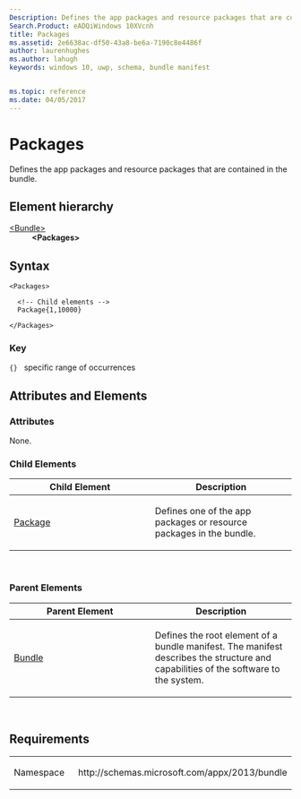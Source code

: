 ```yaml
---
Description: Defines the app packages and resource packages that are contained in the bundle.
Search.Product: eADQiWindows 10XVcnh
title: Packages
ms.assetid: 2e6638ac-df50-43a8-be6a-7190c8e4486f
author: laurenhughes
ms.author: lahugh
keywords: windows 10, uwp, schema, bundle manifest


ms.topic: reference
ms.date: 04/05/2017
---
```


# Packages

Defines the app packages and resource packages that are contained in the bundle.

## Element hierarchy

<dl>
<dt><a href="element-bundle.md">&lt;Bundle&gt;</a></dt>
<dd><b>&lt;Packages&gt;</b></dd>
</dl>

## Syntax

``` syntax
<Packages>

  <!-- Child elements -->
  Package{1,10000}

</Packages>
```

### Key

`{}`   specific range of occurrences
## Attributes and Elements


### Attributes

None.

### Child Elements

<table>
<colgroup>
<col width="50%" />
<col width="50%" />
</colgroup>
<thead>
<tr class="header">
<th>Child Element</th>
<th>Description</th>
</tr>
</thead>
<tbody>
<tr class="odd">
<td><a href="element-package.md">Package</a> </td>
<td><p>Defines one of the app packages or resource packages in the bundle.</p></td>
</tr>
</tbody>
</table>

 

### Parent Elements

<table>
<colgroup>
<col width="50%" />
<col width="50%" />
</colgroup>
<thead>
<tr class="header">
<th>Parent Element</th>
<th>Description</th>
</tr>
</thead>
<tbody>
<tr class="odd">
<td><a href="element-bundle.md">Bundle</a> </td>
<td><p>Defines the root element of a bundle manifest. The manifest describes the structure and capabilities of the software to the system.</p></td>
</tr>
</tbody>
</table>

 

## Requirements

<table>
<colgroup>
<col width="50%" />
<col width="50%" />
</colgroup>
<tbody>
<tr class="odd">
<td><p>Namespace</p></td>
<td><p>http://schemas.microsoft.com/appx/2013/bundle</p></td>
</tr>
</tbody>
</table>

 

 



